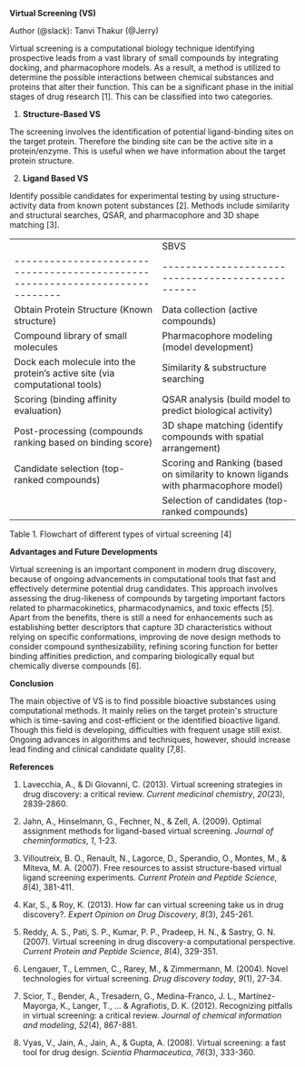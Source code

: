 <!--StartFragment-->

**Virtual Screening (VS)**

Author (@slack): Tanvi Thakur (@Jerry)

Virtual screening is a computational biology technique identifying prospective leads from a vast library of small compounds by integrating docking, and pharmacophore models. As a result, a method is utilized to determine the possible interactions between chemical substances and proteins that alter their function. This can be a significant phase in the initial stages of drug research \[1]. This can be classified into two categories. 

1. **Structure-Based VS**

The screening involves the identification of potential ligand-binding sites on the target protein. Therefore the binding site can be the active site in a protein/enzyme. This is useful when we have information about the target protein structure. 

2. **Ligand Based VS**

Identify possible candidates for experimental testing by using structure-activity data from known potent substances \[2]. Methods include similarity and structural searches, QSAR, and pharmacophore and 3D shape matching \[3]. 

|                                                                                                                                                                                                                                                                                                                                                                                                                                         |                                                                                                                                                                                                                                                                                                                                                                                                                                                                                                                                                   |
| --------------------------------------------------------------------------------------------------------------------------------------------------------------------------------------------------------------------------------------------------------------------------------------------------------------------------------------------------------------------------------------------------------------------------------------- | ------------------------------------------------------------------------------------------------------------------------------------------------------------------------------------------------------------------------------------------------------------------------------------------------------------------------------------------------------------------------------------------------------------------------------------------------------------------------------------------------------------------------------------------------- |
|                         | SBVS                                              |                 LBVS                           |
|-----------------------------------------------------------------------------|------------------------------------------------|
| Obtain Protein Structure (Known structure)                                  | Data collection (active compounds)             |
| Compound library of small molecules                                         | Pharmacophore modeling (model development)     |
| Dock each molecule into the protein’s active site (via computational tools) | Similarity & substructure searching            |
| Scoring (binding affinity evaluation)                                       | QSAR analysis (build model to predict biological activity) |
| Post-processing (compounds ranking based on binding score)                  | 3D shape matching (identify compounds with spatial arrangement) |
| Candidate selection (top-ranked compounds)                                  | Scoring and Ranking (based on similarity to known ligands with pharmacophore model) |
|                                                                             | Selection of candidates (top-ranked compounds) |

Table 1. Flowchart of different types of virtual screening \[4]

**Advantages and Future Developments**

Virtual screening is an important component in modern drug discovery, because of ongoing advancements in computational tools that fast and effectively determine potential drug candidates. This approach involves assessing the drug-likeness of compounds by targeting important factors related to pharmacokinetics, pharmacodynamics, and toxic effects \[5]. Apart from the benefits, there is still a need for enhancements such as establishing better descriptors that capture 3D characteristics without relying on specific conformations, improving de nove design methods to consider compound synthesizability, refining scoring function for better binding affinities prediction, and comparing biologically equal but chemically diverse compounds \[6].  

**Conclusion**

The main objective of VS is to find possible bioactive substances using computational methods. It mainly relies on the target protein's structure which is time-saving and cost-efficient or the identified bioactive ligand. Though this field is developing, difficulties with frequent usage still exist. Ongoing advances in algorithms and techniques, however, should increase lead finding and clinical candidate quality \[7,8].

**References**

1. Lavecchia, A., & Di Giovanni, C. (2013). Virtual screening strategies in drug discovery: a critical review. _Current medicinal chemistry_, _20_(23), 2839-2860.

2. Jahn, A., Hinselmann, G., Fechner, N., & Zell, A. (2009). Optimal assignment methods for ligand-based virtual screening. _Journal of cheminformatics_, _1_, 1-23.

3. Villoutreix, B. O., Renault, N., Lagorce, D., Sperandio, O., Montes, M., & Miteva, M. A. (2007). Free resources to assist structure-based virtual ligand screening experiments. _Current Protein and Peptide Science_, _8_(4), 381-411.

4. Kar, S., & Roy, K. (2013). How far can virtual screening take us in drug discovery?. _Expert Opinion on Drug Discovery_, _8_(3), 245-261.

5. Reddy, A. S., Pati, S. P., Kumar, P. P., Pradeep, H. N., & Sastry, G. N. (2007). Virtual screening in drug discovery-a computational perspective. _Current Protein and Peptide Science_, _8_(4), 329-351.

6. Lengauer, T., Lemmen, C., Rarey, M., & Zimmermann, M. (2004). Novel technologies for virtual screening. _Drug discovery today_, _9_(1), 27-34.

7. Scior, T., Bender, A., Tresadern, G., Medina-Franco, J. L., Martínez-Mayorga, K., Langer, T., ... & Agrafiotis, D. K. (2012). Recognizing pitfalls in virtual screening: a critical review. _Journal of chemical information and modeling_, _52_(4), 867-881.

8. Vyas, V., Jain, A., Jain, A., & Gupta, A. (2008). Virtual screening: a fast tool for drug design. _Scientia Pharmaceutica_, _76_(3), 333-360.

<!--EndFragment-->
